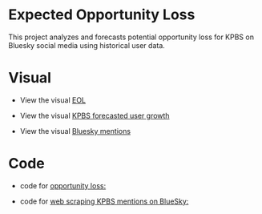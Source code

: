 # Expected Opportunity Loss
This project analyzes and forecasts potential opportunity loss for KPBS on Bluesky social media using historical user data.
# Visual
- View the visual [EOL](EOL_KPBS_Bluesky.pdf)

- View the visual [KPBS forecasted user growth](user_growth_KPBS_Bluesky.pdf)

- View the visual [Bluesky mentions](Bluesky_Mentions_KPBS.pdf)
# Code
- code for [opportunity loss:](https://github.com/davemccampbell/Expected-Opportunity-Loss/blob/main/opportunity_loss_kpbs.ipynb)

- code for [web scraping KPBS mentions on BlueSky:](https://github.com/davemccampbell/Expected-Opportunity-Loss/blob/main/bluesky_query_scraping.ipynb)
